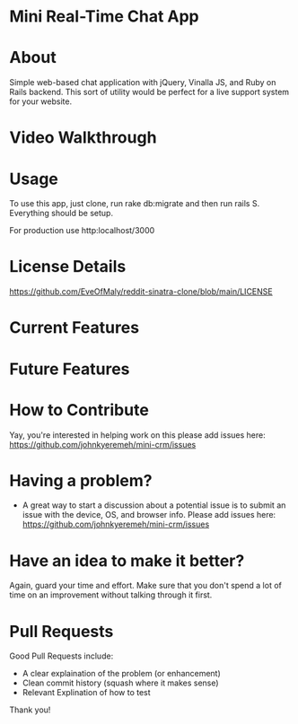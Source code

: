 # Mini Real-Time Chat App 
# About
 Simple web-based chat application with jQuery, Vinalla JS, and Ruby on Rails backend. This sort of utility would be perfect for a live support system for your website.

# Video Walkthrough


# Usage
To use this app, just clone, run rake db:migrate and then run rails S. Everything should be setup. 

For production use http:localhost/3000

# License Details
https://github.com/EveOfMaly/reddit-sinatra-clone/blob/main/LICENSE

# Current Features


# Future Features


# How to Contribute
Yay, you're interested in helping work on this please add issues here: https://github.com/johnkyeremeh/mini-crm/issues

# Having a problem?
- A great way to start a discussion about a potential issue is to submit an issue with the device, OS, and browser info. Please add issues here: https://github.com/johnkyeremeh/mini-crm/issues

# Have an idea to make it better?
Again, guard your time and effort. Make sure that you don't spend a lot of time on an improvement without talking through it first.

# Pull Requests
Good Pull Requests include:

   -  A clear explaination of the problem (or enhancement)
   -  Clean commit history (squash where it makes sense)
   -  Relevant Explination of how to test

Thank you!





